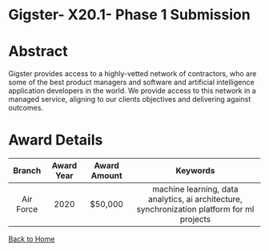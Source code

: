 
Gigster- X20.1- Phase 1 Submission
==================================

# Abstract


Gigster provides access to a highly-vetted network of contractors, who are some of the best product managers and software and artificial intelligence application developers in the world. We provide access to this network in a managed service, aligning to our clients objectives and delivering against outcomes.  

# Award Details

|Branch|Award Year|Award Amount|Keywords|
| :---: | :---: | :---: | :---: |
|Air Force|2020|$50,000|machine learning, data analytics, ai architecture, synchronization platform for ml projects|
  
  


[Back to Home](https://github.com/chrischow/dod_sbir_awards/DJ/#1719)
